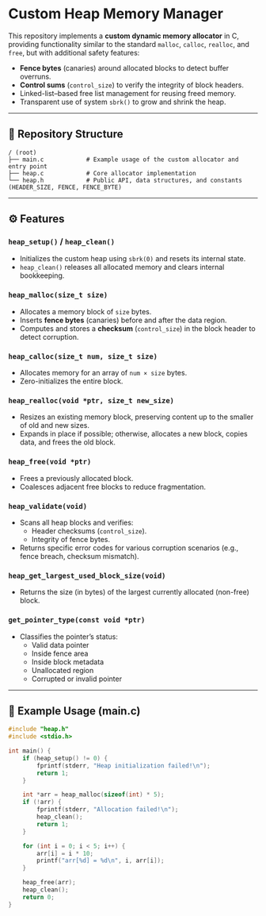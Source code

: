 # Custom Heap Memory Manager

This repository implements a **custom dynamic memory allocator** in C, providing functionality similar to the standard `malloc`, `calloc`, `realloc`, and `free`, but with additional safety features:

* **Fence bytes** (canaries) around allocated blocks to detect buffer overruns.
* **Control sums** (`control_size`) to verify the integrity of block headers.
* Linked-list–based free list management for reusing freed memory.
* Transparent use of system `sbrk()` to grow and shrink the heap.

---

## 📁 Repository Structure

```plain
/ (root)
├── main.c            # Example usage of the custom allocator and entry point
├── heap.c            # Core allocator implementation
└── heap.h            # Public API, data structures, and constants (HEADER_SIZE, FENCE, FENCE_BYTE)
```

---

## ⚙️ Features

### `heap_setup()` / `heap_clean()`
- Initializes the custom heap using `sbrk(0)` and resets its internal state.
- `heap_clean()` releases all allocated memory and clears internal bookkeeping.

### `heap_malloc(size_t size)`
- Allocates a memory block of `size` bytes.
- Inserts **fence bytes** (canaries) before and after the data region.
- Computes and stores a **checksum** (`control_size`) in the block header to detect corruption.

### `heap_calloc(size_t num, size_t size)`
- Allocates memory for an array of `num × size` bytes.
- Zero-initializes the entire block.

### `heap_realloc(void *ptr, size_t new_size)`
- Resizes an existing memory block, preserving content up to the smaller of old and new sizes.
- Expands in place if possible; otherwise, allocates a new block, copies data, and frees the old block.

### `heap_free(void *ptr)`
- Frees a previously allocated block.
- Coalesces adjacent free blocks to reduce fragmentation.

### `heap_validate(void)`
- Scans all heap blocks and verifies:
  - Header checksums (`control_size`).
  - Integrity of fence bytes.
- Returns specific error codes for various corruption scenarios (e.g., fence breach, checksum mismatch).

### `heap_get_largest_used_block_size(void)`
- Returns the size (in bytes) of the largest currently allocated (non-free) block.

### `get_pointer_type(const void *ptr)`
- Classifies the pointer’s status:
  - Valid data pointer
  - Inside fence area
  - Inside block metadata
  - Unallocated region
  - Corrupted or invalid pointer

---

## 📄 Example Usage (main.c)

```c
#include "heap.h"
#include <stdio.h>

int main() {
    if (heap_setup() != 0) {
        fprintf(stderr, "Heap initialization failed!\n");
        return 1;
    }

    int *arr = heap_malloc(sizeof(int) * 5);
    if (!arr) {
        fprintf(stderr, "Allocation failed!\n");
        heap_clean();
        return 1;
    }

    for (int i = 0; i < 5; i++) {
        arr[i] = i * 10;
        printf("arr[%d] = %d\n", i, arr[i]);
    }

    heap_free(arr);
    heap_clean();
    return 0;
}
```


